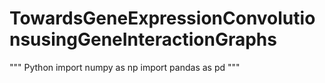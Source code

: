 # TowardsGeneExpressionConvolutionsusingGeneInteractionGraphs

""" Python
import numpy as np
import pandas as pd
"""
